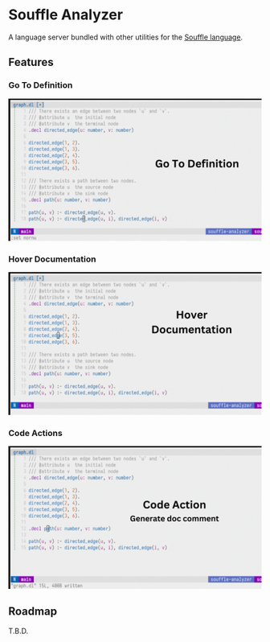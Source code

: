 # Souffle Analyzer

A language server bundled with other utilities for the [Souffle language](https://souffle-lang.github.io/).


## Features

### Go To Definition

![](./docs/img/go-to-defintion.gif)

### Hover Documentation

![](./docs/img/hover.gif)

### Code Actions

![](./docs/img/code-action.gif)


## Roadmap

T.B.D.
